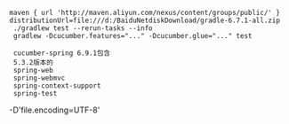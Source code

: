    maven { url 'http://maven.aliyun.com/nexus/content/groups/public/' }
	distributionUrl=file:///d:/BaiduNetdiskDownload/gradle-6.7.1-all.zip
	 ./gradlew test --rerun-tasks --info
	 gradlew -Dcucumber.features="..." -Dcucumber.glue="..." test

	 cucumber-spring 6.9.1包含
	 5.3.2版本的
	 spring-web 
	 spring-webmvc
	 spring-context-support
	 spring-test

-D'file.encoding=UTF-8' 

